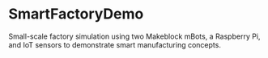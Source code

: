 # SmartFactoryDemo
Small-scale factory simulation using two Makeblock mBots, a Raspberry Pi, and IoT sensors to demonstrate smart manufacturing concepts.
